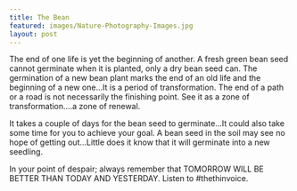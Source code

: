 ```yaml
---
title: The Bean
featured: images/Nature-Photography-Images.jpg
layout: post
---
```


<p>The end of one life is yet the beginning of another. A fresh green bean seed cannot germinate when it is planted, only a dry bean seed can. The germination of a new bean plant marks the end of an old life and the beginning of a new one...It is a period of transformation. The end of a path or a road is not necessarily the finishing point. See it as a zone of transformation....a zone of renewal.</p>

<p>It takes a couple of days for the bean seed to germinate...It could also take some time for you to achieve your goal. A bean seed in the soil may see no hope of getting out...Little does it know that it will germinate into a new seedling.</p>

<p>In your point of despair; always remember that TOMORROW WILL BE BETTER THAN TODAY AND YESTERDAY. Listen to #thethinvoice.</p>
